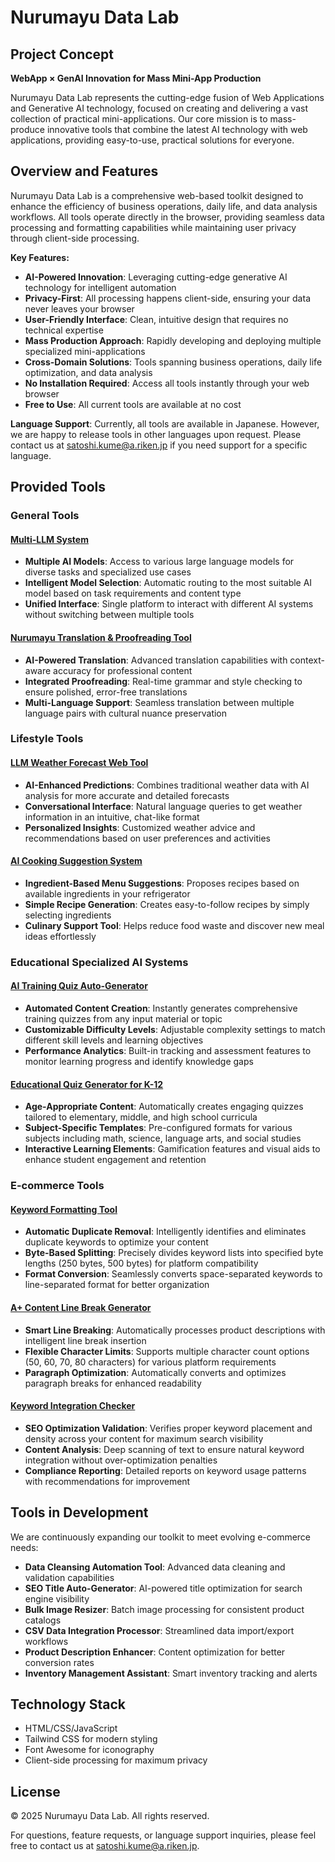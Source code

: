 # Nurumayu Data Lab

## Project Concept

**WebApp × GenAI Innovation for Mass Mini-App Production**

Nurumayu Data Lab represents the cutting-edge fusion of Web Applications and Generative AI technology, focused on creating and delivering a vast collection of practical mini-applications. Our core mission is to mass-produce innovative tools that combine the latest AI technology with web applications, providing easy-to-use, practical solutions for everyone.

## Overview and Features

Nurumayu Data Lab is a comprehensive web-based toolkit designed to enhance the efficiency of business operations, daily life, and data analysis workflows. All tools operate directly in the browser, providing seamless data processing and formatting capabilities while maintaining user privacy through client-side processing.

**Key Features:**
- **AI-Powered Innovation**: Leveraging cutting-edge generative AI technology for intelligent automation
- **Privacy-First**: All processing happens client-side, ensuring your data never leaves your browser
- **User-Friendly Interface**: Clean, intuitive design that requires no technical expertise
- **Mass Production Approach**: Rapidly developing and deploying multiple specialized mini-applications
- **Cross-Domain Solutions**: Tools spanning business operations, daily life optimization, and data analysis
- **No Installation Required**: Access all tools instantly through your web browser
- **Free to Use**: All current tools are available at no cost

**Language Support**: Currently, all tools are available in Japanese. However, we are happy to release tools in other languages upon request. Please contact us at [satoshi.kume@a.riken.jp](mailto:satoshi.kume@a.riken.jp) if you need support for a specific language.

## Provided Tools

### General Tools

#### [Multi-LLM System](https://nurumayudatalab.com/webtool-multiLLM/index.html)
- **Multiple AI Models**: Access to various large language models for diverse tasks and specialized use cases
- **Intelligent Model Selection**: Automatic routing to the most suitable AI model based on task requirements and content type
- **Unified Interface**: Single platform to interact with different AI systems without switching between multiple tools

#### [Nurumayu Translation & Proofreading Tool](https://nurumayudatalab.com/webtool-LLMworker-translator/index.html)
- **AI-Powered Translation**: Advanced translation capabilities with context-aware accuracy for professional content
- **Integrated Proofreading**: Real-time grammar and style checking to ensure polished, error-free translations
- **Multi-Language Support**: Seamless translation between multiple language pairs with cultural nuance preservation

### Lifestyle Tools

#### [LLM Weather Forecast Web Tool](https://nurumayudatalab.com/webtool-whether/index.html)
- **AI-Enhanced Predictions**: Combines traditional weather data with AI analysis for more accurate and detailed forecasts
- **Conversational Interface**: Natural language queries to get weather information in an intuitive, chat-like format
- **Personalized Insights**: Customized weather advice and recommendations based on user preferences and activities

#### [AI Cooking Suggestion System](https://nurumayudatalab.com/webtool-aicooking/index.html)
- **Ingredient-Based Menu Suggestions**: Proposes recipes based on available ingredients in your refrigerator
- **Simple Recipe Generation**: Creates easy-to-follow recipes by simply selecting ingredients
- **Culinary Support Tool**: Helps reduce food waste and discover new meal ideas effortlessly

### Educational Specialized AI Systems

#### [AI Training Quiz Auto-Generator](https://nurumayudatalab.com/webtool-aiquiz/index.html)
- **Automated Content Creation**: Instantly generates comprehensive training quizzes from any input material or topic
- **Customizable Difficulty Levels**: Adjustable complexity settings to match different skill levels and learning objectives
- **Performance Analytics**: Built-in tracking and assessment features to monitor learning progress and identify knowledge gaps

#### [Educational Quiz Generator for K-12](https://nurumayudatalab.com/webtool-quiz/index.html)
- **Age-Appropriate Content**: Automatically creates engaging quizzes tailored to elementary, middle, and high school curricula
- **Subject-Specific Templates**: Pre-configured formats for various subjects including math, science, language arts, and social studies
- **Interactive Learning Elements**: Gamification features and visual aids to enhance student engagement and retention

### E-commerce Tools

#### [Keyword Formatting Tool](https://nurumayudatalab.com/webtool-keyword-tool/index.html)
- **Automatic Duplicate Removal**: Intelligently identifies and eliminates duplicate keywords to optimize your content
- **Byte-Based Splitting**: Precisely divides keyword lists into specified byte lengths (250 bytes, 500 bytes) for platform compatibility
- **Format Conversion**: Seamlessly converts space-separated keywords to line-separated format for better organization

#### [A+ Content Line Break Generator](https://nurumayudatalab.com/webtool-aplus-br-generator/index.html)
- **Smart Line Breaking**: Automatically processes product descriptions with intelligent line break insertion
- **Flexible Character Limits**: Supports multiple character count options (50, 60, 70, 80 characters) for various platform requirements
- **Paragraph Optimization**: Automatically converts and optimizes paragraph breaks for enhanced readability

#### [Keyword Integration Checker](https://nurumayudatalab.com/webtool-matching-machine/index.html)
- **SEO Optimization Validation**: Verifies proper keyword placement and density across your content for maximum search visibility
- **Content Analysis**: Deep scanning of text to ensure natural keyword integration without over-optimization penalties
- **Compliance Reporting**: Detailed reports on keyword usage patterns with recommendations for improvement

## Tools in Development

We are continuously expanding our toolkit to meet evolving e-commerce needs:

- **Data Cleansing Automation Tool**: Advanced data cleaning and validation capabilities
- **SEO Title Auto-Generator**: AI-powered title optimization for search engine visibility
- **Bulk Image Resizer**: Batch image processing for consistent product catalogs
- **CSV Data Integration Processor**: Streamlined data import/export workflows
- **Product Description Enhancer**: Content optimization for better conversion rates
- **Inventory Management Assistant**: Smart inventory tracking and alerts

## Technology Stack

- HTML/CSS/JavaScript
- Tailwind CSS for modern styling
- Font Awesome for iconography
- Client-side processing for maximum privacy

## License

© 2025 Nurumayu Data Lab. All rights reserved.

For questions, feature requests, or language support inquiries, please feel free to contact us at [satoshi.kume@a.riken.jp](mailto:satoshi.kume@a.riken.jp).
